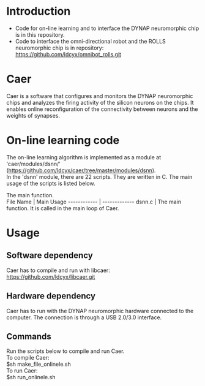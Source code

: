 # Introduction
* Code for on-line learning and to interface the DYNAP neuromorphic chip is in this repository. <br />
* Code to interface the omni-directional robot and the ROLLS neuromorphic chip is in repository:
https://github.com/ldcyx/omnibot_rolls.git

# Caer
Caer is a software that configures and monitors the DYNAP neuromorphic chips and analyzes the firing activity of the silicon neurons on the chips. 
It enables online reconfiguration of the connectivity between neurons and the weights of synapses. 

# On-line learning code
The on-line learning algorithm is implemented as a module at 'caer/modules/dsnn/' (https://github.com/ldcyx/caer/tree/master/modules/dsnn). <br />
In the 'dsnn' module, there are 22 scripts. They are written in C. The main usage of the scripts is listed below. <br />

The main function.  <br />
File Name | Main Usage
------------ | ------------- 
dsnn.c | The main function. It is called in the main loop of Caer. 

# Usage

## Software dependency
Caer has to compile and run with libcaer: https://github.com/ldcyx/libcaer.git <br />

## Hardware dependency
Caer has to run with the DYNAP neuromorphic hardware connected to the computer. The connection is through a USB 2.0/3.0 interface. <br />

## Commands
Run the scripts below to compile and run Caer. <br />
To compile Caer: <br />
$sh make_file_onlinele.sh <br />
To run Caer: <br />
$sh run_onlinele.sh <br />
